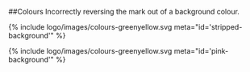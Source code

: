 ##Colours
Incorrectly reversing the mark out of a background colour.

{% include logo/images/colours-greenyellow.svg meta="id='stripped-background'" %}


{% include logo/images/colours-greenyellow.svg meta="id='pink-background'" %}
